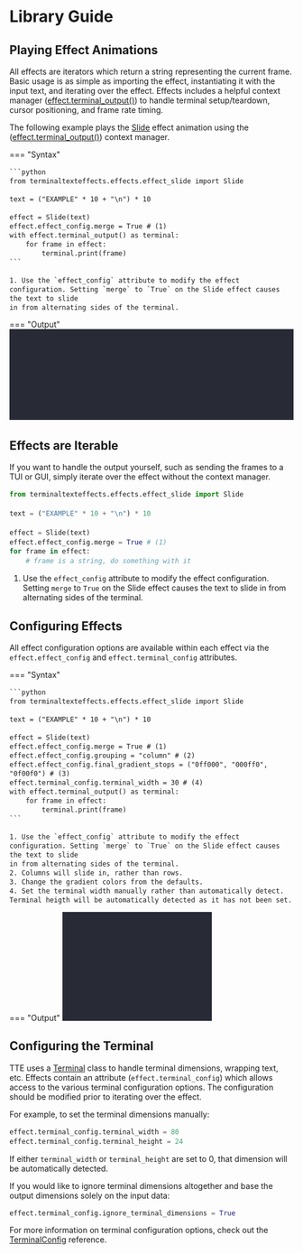 # Library Guide

## Playing Effect Animations

All effects are iterators which return a string representing the current frame. Basic usage is as simple as importing the effect, instantiating it with the input text, and iterating over the effect. Effects includes a helpful context manager ([effect.terminal_output()](./engine/baseeffect.md#terminaltexteffects.engine.base_effect.BaseEffect.terminal_output)) to handle terminal setup/teardown, cursor positioning, and frame rate timing.

The following example plays the [Slide](./effects/slide.md) effect animation using the ([effect.terminal_output()](./engine/baseeffect.md#terminaltexteffects.engine.base_effect.BaseEffect.terminal_output)) context manager.

=== "Syntax"

    ```python
    from terminaltexteffects.effects.effect_slide import Slide

    text = ("EXAMPLE" * 10 + "\n") * 10

    effect = Slide(text)
    effect.effect_config.merge = True # (1)
    with effect.terminal_output() as terminal:
        for frame in effect:
            terminal.print(frame)
    ```
    
    1. Use the `effect_config` attribute to modify the effect configuration. Setting `merge` to `True` on the Slide effect causes the text to slide
    in from alternating sides of the terminal.

=== "Output"
    ![t](./img/lib_demos/libguide_onlyslide_output.gif)

## Effects are Iterable

If you want to handle the output yourself, such as sending the frames to a TUI or GUI, simply iterate over the effect without the context manager.

```python
from terminaltexteffects.effects.effect_slide import Slide

text = ("EXAMPLE" * 10 + "\n") * 10

effect = Slide(text)
effect.effect_config.merge = True # (1)
for frame in effect:
    # frame is a string, do something with it
```

1. Use the `effect_config` attribute to modify the effect configuration. Setting `merge` to `True` on the Slide effect causes the text to slide
in from alternating sides of the terminal.

## Configuring Effects

All effect configuration options are available within each effect via the `effect.effect_config` and `effect.terminal_config` attributes.

=== "Syntax"

    ```python
    from terminaltexteffects.effects.effect_slide import Slide

    text = ("EXAMPLE" * 10 + "\n") * 10

    effect = Slide(text)
    effect.effect_config.merge = True # (1)
    effect.effect_config.grouping = "column" # (2)
    effect.effect_config.final_gradient_stops = ("0ff000", "000ff0", "0f00f0") # (3)
    effect.terminal_config.terminal_width = 30 # (4)
    with effect.terminal_output() as terminal:
        for frame in effect:
            terminal.print(frame)
    ```
    
    1. Use the `effect_config` attribute to modify the effect configuration. Setting `merge` to `True` on the Slide effect causes the text to slide
    in from alternating sides of the terminal.
    2. Columns will slide in, rather than rows.
    3. Change the gradient colors from the defaults.
    4. Set the terminal width manually rather than automatically detect. Terminal heigth will be automatically detected as it has not been set.

=== "Output"
    ![t](./img/lib_demos/libguide_configuration_output.gif)

## Configuring the Terminal

TTE uses a [Terminal](./engine/terminal/terminal.md) class to handle terminal dimensions, wrapping text, etc. Effects contain an attribute (`effect.terminal_config`) which allows access to the various terminal configuration options. The configuration should be modified prior to iterating over the effect.

For example, to set the terminal dimensions manually:

```python
effect.terminal_config.terminal_width = 80
effect.terminal_config.terminal_height = 24
```

If either `terminal_width` or `terminal_height` are set to 0, that dimension will be automatically detected.

If you would like to ignore terminal dimensions altogether and base the output dimensions solely on the input data:

```python
effect.terminal_config.ignore_terminal_dimensions = True
```

For more information on terminal configuration options, check out the [TerminalConfig](./engine/terminal/terminalconfig.md) reference.
